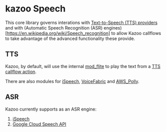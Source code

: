 # kazoo Speech

This core library governs interations with [Text-to-Speech (TTS) providers](https://en.wikipedia.org/wiki/Speech_synthesis) and with (Automatic Speech Recognition (ASR) engines)[https://en.wikipedia.org/wiki/Speech_recognition] to allow Kazoo callflows to take advantage of the advanced functionality these provide.

## TTS

Kazoo, by default, will use the internal [mod_flite](https://freeswitch.org/confluence/display/FREESWITCH/mod_flite) to play the text from a [TTS callflow action](../../../applications/callflow/doc/tts.md).

There are also modules for [iSpeech](http://www.ispeech.org/api/#text-to-speech), [VoiceFabric](https://voicefabric.ru/user_documentation) and [AWS_Polly](http://aws.amazon.com/documentation/polly/?icmpid=docs_menu_internal).

## ASR

Kazoo currently supports as an ASR engine:

1. [iSpeech](http://www.ispeech.org/api/#automated-speech-recognition)
2. [Google Cloud Speech API](https://cloud.google.com/speech/)
